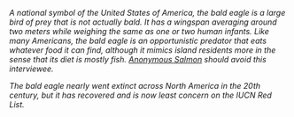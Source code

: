 *A national symbol of the United States of America, the bald eagle is a large bird of prey that is not actually bald. It has a wingspan averaging around two meters while weighing the same as one or two human infants. Like many Americans, the bald eagle is an opportunistic predator that eats whatever food it can find, although it mimics island residents more in the sense that its diet is mostly fish. [Anonymous Salmon](/interview/salmon) should avoid this interviewee.*

*The bald eagle nearly went extinct across North America in the 20th century, but it has recovered and is now least concern on the IUCN Red List.*

